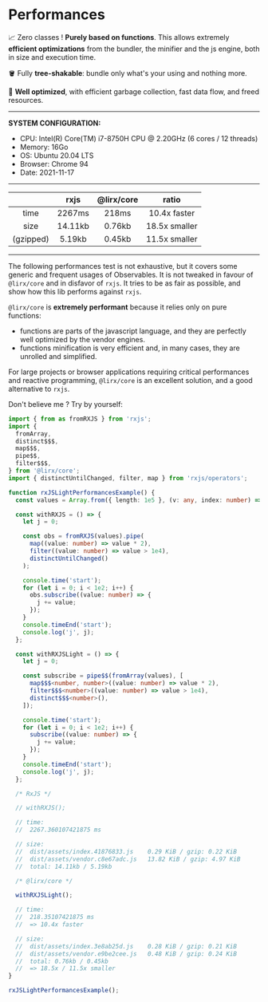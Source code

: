 # Performances

📈 Zero classes ! **Purely based on functions**.
This allows extremely **efficient optimizations** from the bundler, the minifier and the js engine, both in size and execution time.

🪣 Fully **tree-shakable**: bundle only what's your using and nothing more.

💪 **Well optimized**, with efficient garbage collection, fast data flow, and freed resources.

---

**SYSTEM CONFIGURATION:**

- CPU: Intel(R) Core(TM) i7-8750H CPU @ 2.20GHz (6 cores / 12 threads)
- Memory: 16Go
- OS: Ubuntu 20.04 LTS
- Browser: Chrome 94
- Date: 2021-11-17

---

[//]: # (https://www.tablesgenerator.com/markdown_tables)

|           |   rxjs  | @lirx/core |     ratio     |
|:---------:|:-------:|:-----------:|:-------------:|
|    time   |  2267ms |    218ms    |  10.4x faster |
|    size   | 14.11kb |    0.76kb   | 18.5x smaller |
| (gzipped) |  5.19kb |    0.45kb   | 11.5x smaller |

---

The following performances test is not exhaustive, but it covers some generic and frequent usages of Observables.
It is not tweaked in favour of `@lirx/core` and in disfavor of `rxjs`. It tries to be as fair as possible,
and show how this lib performs against `rxjs`.

`@lirx/core` is **extremely performant** because it relies only on pure functions:

- functions are parts of the javascript language, and they are perfectly well optimized by the vendor engines.
- functions minification is very efficient and, in many cases, they are unrolled and simplified.

For large projects or browser applications requiring critical performances and reactive programming,
`@lirx/core` is an excellent solution, and a good alternative to `rxjs`.

Don't believe me ? Try by yourself:

```ts
import { from as fromRXJS } from 'rxjs';
import {
  fromArray,
  distinct$$$,
  map$$$,
  pipe$$,
  filter$$$,
} from '@lirx/core';
import { distinctUntilChanged, filter, map } from 'rxjs/operators';

function rxJSLightPerformancesExample() {
  const values = Array.from({ length: 1e5 }, (v: any, index: number) => index);

  const withRXJS = () => {
    let j = 0;

    const obs = fromRXJS(values).pipe(
      map((value: number) => value * 2),
      filter((value: number) => value > 1e4),
      distinctUntilChanged()
    );

    console.time('start');
    for (let i = 0; i < 1e2; i++) {
      obs.subscribe((value: number) => {
        j += value;
      });
    }
    console.timeEnd('start');
    console.log('j', j);
  };

  const withRXJSLight = () => {
    let j = 0;

    const subscribe = pipe$$(fromArray(values), [
      map$$$<number, number>((value: number) => value * 2),
      filter$$$<number>((value: number) => value > 1e4),
      distinct$$$<number>(),
    ]);

    console.time('start');
    for (let i = 0; i < 1e2; i++) {
      subscribe((value: number) => {
        j += value;
      });
    }
    console.timeEnd('start');
    console.log('j', j);
  };

  /* RxJS */

  // withRXJS();

  // time:
  //  2267.360107421875 ms

  // size:
  //  dist/assets/index.41876833.js    0.29 KiB / gzip: 0.22 KiB
  //  dist/assets/vendor.c8e67adc.js   13.82 KiB / gzip: 4.97 KiB
  //  total: 14.11kb / 5.19kb

  /* @lirx/core */

  withRXJSLight();

  // time:
  //  218.35107421875 ms
  //  => 10.4x faster

  // size:
  //  dist/assets/index.3e8ab25d.js    0.28 KiB / gzip: 0.21 KiB
  //  dist/assets/vendor.e9be2cee.js   0.48 KiB / gzip: 0.24 KiB
  //  total: 0.76kb / 0.45kb
  //  => 18.5x / 11.5x smaller
}

rxJSLightPerformancesExample();
```

[//]: # (TODO)
[//]: # ([Click here to run the code]&#40;https://stackblitz.com/edit/vite-cfrug8?file=main.ts&#41;)
